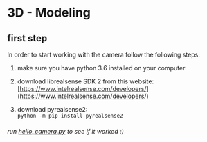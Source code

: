 # 3D - Modeling

## first step
In order to start working with the camera follow the following steps:  
  
1. make sure you have python 3.6 installed on your computer  

2. download librealsense SDK 2 from this website: [https://www.intelrealsense.com/developers/](https://www.intelrealsense.com/developers/)  

3. download pyrealsense2:  
    `python -m pip install pyrealsense2`


###### run [hello_camera.py](../hello_camera.py) to see if it worked :)  
